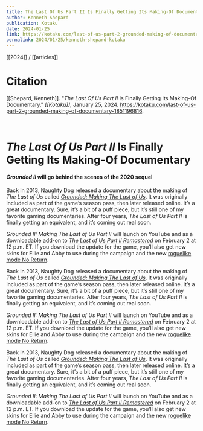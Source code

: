 ```yaml
---
title: The Last Of Us Part II Is Finally Getting Its Making-Of Documentary
author: Kenneth Shepard
publication: Kotaku
date: 2024-01-25
link: https://kotaku.com/last-of-us-part-2-grounded-making-of-documentary-1851196816
permalink: 2024/01/25/kenneth-shepard-kotaku
---
```


[[2024]] / [[articles]]

# Citation

[[Shepard, Kenneth]]. "_The Last Of Us Part II_ Is Finally Getting Its Making-Of Documentary." *[[Kotaku]]*, January 25, 2024. <https://kotaku.com/last-of-us-part-2-grounded-making-of-documentary-1851196816>.

<br>

#  _The Last Of Us Part II_ Is Finally Getting Its Making-Of Documentary

#### _Grounded II_ will go behind the scenes of the 2020 sequel

Back in 2013, Naughty Dog released a documentary about the making of _The Last of Us_ called [_Grounded: Making The Last of Us_](https://www.youtube.com/watch?v=yH5MgEbBOps). It was originally included as part of the game’s season pass, then later released online. It’s a great documentary. Sure, it’s a bit of a puff piece, but it’s still one of my favorite gaming documentaries. After four years, _The Last of Us Part II_ is finally getting an equivalent, and it’s coming out real soon.  

_Grounded II: Making The Last of Us Part II_ will launch on YouTube and as a downloadable add-on to [_The Last of Us Part II Remastered_](https://howl.me/cluP6n0cVzf) on February 2 at 12 p.m. ET. If you download the update for the game, you’ll also get new skins for Ellie and Abby to use during the campaign and the new [roguelike mode No Return](https://kotaku.com/last-of-us-2-roguelike-no-return-remaster-ps5-1851153264).

Back in 2013, Naughty Dog released a documentary about the making of _The Last of Us_ called [_Grounded: Making The Last of Us_](https://www.youtube.com/watch?v=yH5MgEbBOps). It was originally included as part of the game’s season pass, then later released online. It’s a great documentary. Sure, it’s a bit of a puff piece, but it’s still one of my favorite gaming documentaries. After four years, _The Last of Us Part II_ is finally getting an equivalent, and it’s coming out real soon.  

_Grounded II: Making The Last of Us Part II_ will launch on YouTube and as a downloadable add-on to [_The Last of Us Part II Remastered_](https://howl.me/cluP6n0cVzf) on February 2 at 12 p.m. ET. If you download the update for the game, you’ll also get new skins for Ellie and Abby to use during the campaign and the new [roguelike mode No Return](https://kotaku.com/last-of-us-2-roguelike-no-return-remaster-ps5-1851153264).

Back in 2013, Naughty Dog released a documentary about the making of _The Last of Us_ called [_Grounded: Making The Last of Us_](https://www.youtube.com/watch?v=yH5MgEbBOps). It was originally included as part of the game’s season pass, then later released online. It’s a great documentary. Sure, it’s a bit of a puff piece, but it’s still one of my favorite gaming documentaries. After four years, _The Last of Us Part II_ is finally getting an equivalent, and it’s coming out real soon.  

_Grounded II: Making The Last of Us Part II_ will launch on YouTube and as a downloadable add-on to [_The Last of Us Part II Remastered_](https://howl.me/cluP6n0cVzf) on February 2 at 12 p.m. ET. If you download the update for the game, you’ll also get new skins for Ellie and Abby to use during the campaign and the new [roguelike mode No Return](https://kotaku.com/last-of-us-2-roguelike-no-return-remaster-ps5-1851153264).